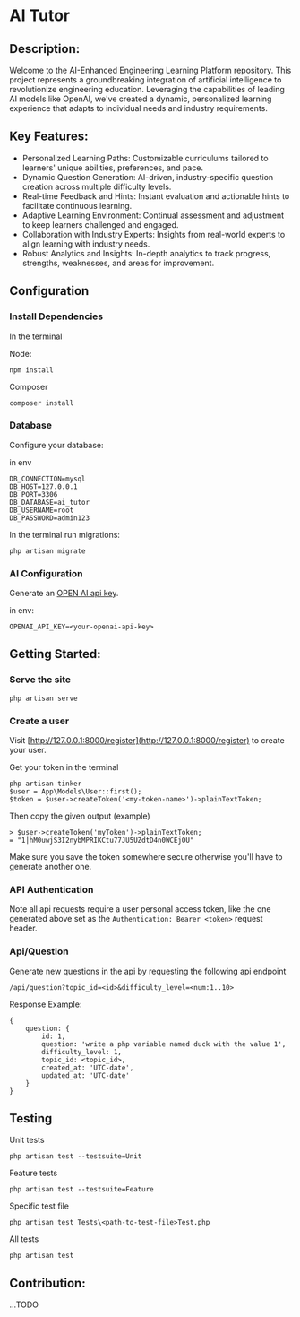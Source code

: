 # AI Tutor

## Description:

Welcome to the AI-Enhanced Engineering Learning Platform repository. This project represents a groundbreaking integration of artificial intelligence to revolutionize engineering education. Leveraging the capabilities of leading AI models like OpenAI, we've created a dynamic, personalized learning experience that adapts to individual needs and industry requirements.

## Key Features:

- Personalized Learning Paths: Customizable curriculums tailored to learners' unique abilities, preferences, and pace.
- Dynamic Question Generation: AI-driven, industry-specific question creation across multiple difficulty levels.
- Real-time Feedback and Hints: Instant evaluation and actionable hints to facilitate continuous learning.
- Adaptive Learning Environment: Continual assessment and adjustment to keep learners challenged and engaged.
- Collaboration with Industry Experts: Insights from real-world experts to align learning with industry needs.
- Robust Analytics and Insights: In-depth analytics to track progress, strengths, weaknesses, and areas for improvement.

## Configuration

### Install Dependencies

In the terminal

Node:
```
npm install
```

Composer
```
composer install
```

### Database

Configure your database:

in env
```
DB_CONNECTION=mysql
DB_HOST=127.0.0.1
DB_PORT=3306
DB_DATABASE=ai_tutor
DB_USERNAME=root
DB_PASSWORD=admin123
```

In the terminal run migrations:
```
php artisan migrate
```

### AI Configuration

Generate an [OPEN AI api key](https://platform.openai.com/account/api-keys).

in env:
```
OPENAI_API_KEY=<your-openai-api-key>
```

## Getting Started:

### Serve the site

```
php artisan serve
```

### Create a user

Visit [http://127.0.0.1:8000/register](http://127.0.0.1:8000/register) to create your user.

Get your token in the terminal

```
php artisan tinker
$user = App\Models\User::first();
$token = $user->createToken('<my-token-name>')->plainTextToken;
```

Then copy the given output (example)

```
> $user->createToken('myToken')->plainTextToken;
= "1|hM0uwjS3I2nybMPRIKCtu77JU5UZdtD4n0WCEjOU"
```

Make sure you save the token somewhere secure otherwise you'll have
to generate another one.

### API Authentication

Note all api requests require a user personal access token, like the one generated above
set as the `Authentication: Bearer <token>` request header.

### Api/Question

Generate new questions in the api by requesting the following api endpoint

```
/api/question?topic_id=<id>&difficulty_level=<num:1..10>
```

Response Example:

```
{
    question: {
        id: 1,
        question: 'write a php variable named duck with the value 1',
        difficulty_level: 1,
        topic_id: <topic_id>,
        created_at: 'UTC-date',
        updated_at: 'UTC-date'
    }
}
```


## Testing


Unit tests
```
php artisan test --testsuite=Unit 
```

Feature tests
```
php artisan test --testsuite=Feature
```

Specific test file
```
php artisan test Tests\<path-to-test-file>Test.php
```

All tests
```
php artisan test
```


## Contribution:

...TODO